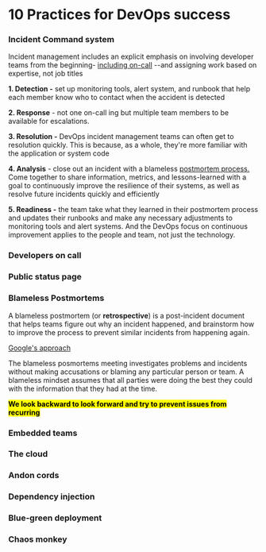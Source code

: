 # 10 Practices for DevOps success

### Incident Command system

Incident management includes an explicit emphasis on involving developer teams from the beginning- [including on-call](10-practices-for-devops-success.md#developers-on-call) --and assigning work based on expertise, not job titles

**1. Detection  -** set up monitoring tools, alert system, and runbook that help each member know who to contact when the accident is detected

**2. Response** - not one on-call ing but multiple team members to be available for escalations.

**3. Resolution -** DevOps incident management teams can often get to resolution quickly. This is because, as a whole, they're more familiar with the application or system code

**4. Analysis** - close out an incident with a blameless [postmortem process.](10-practices-for-devops-success.md#blameless-postmortems) Come together to share information, metrics, and lessons-learned with a goal to continuously improve the resilience of their systems, as well as resolve future incidents quickly and efficiently

**5. Readiness -** the team take what they learned in their postmortem process and updates their runbooks and make any necessary adjustments to monitoring tools and alert systems. And the DevOps focus on continuous improvement applies to the people and team, not just the technology.

### Developers on call

### Public status page

### Blameless Postmortems&#x20;

A blameless postmortem (or **retrospective**) is a post-incident document that helps teams figure out why an incident happened, and brainstorm how to improve the process to prevent similar incidents from happening again.

[Google's approach](https://sre.google/sre-book/postmortem-culture/)

The blameless posmortems meeting investigates problems and incidents without making accusations or blaming any particular person or team. A blameless mindset assumes that all parties were doing the best they could with the information that they had at the time.

<mark style="background-color:yellow;">**We look backward to look forward and try to prevent issues from recurring**</mark>

### Embedded teams

### The cloud

### Andon cords

### Dependency injection

### Blue-green deployment

### Chaos monkey
